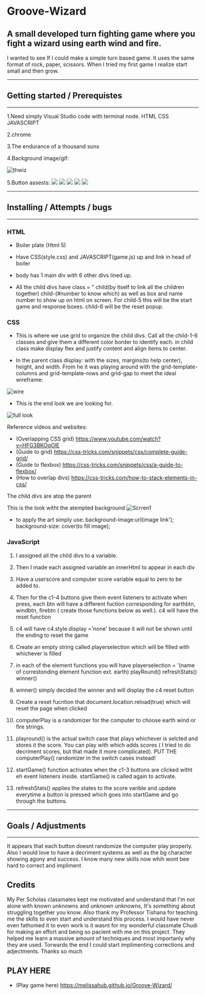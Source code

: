 # Groove-Wizard
A small developed turn fighting game where you fight a wizard using earth wind and fire.
----------
I wanted to see If I could make a simple turn based game. It uses the same format of rock, paper, scissors. When I tried my first game I realize start small and then grow.

----------

## Getting started / Prerequistes
----------

1.Need simply  Visual Studio code with terminal node. HTML CSS JAVASCRIPT

2.chrome

3.The endurance of a thousand suns

4.Background image/gif: 

![thwiz](Thewiz.gif)

5.Button assests: 
![](bottombar.png)
![](bte.png)
![](btf.png)
![](btw.png)
![](score.png)

----------

## Installing / Attempts / bugs
------
### HTML
- Boiler plate (Html 5)

- Have CSS(style.css) and JAVASCRIPT(game.js) up and link in head of boiler

- body has 1 main div with 6 other divs lined up.

- All the child divs have class = " child(by itself to link all the children together) child-(#number to know which) as well as box and name number to show up on html on screen. For child-5 this will be the start game and response boxes. child-6 will be the reset popup.



### CSS

- This is where we use grid to organize the child divs. Call all the child-1-6 classes and give them a different color border to identify each. in child class make display flex and justify content and align items to center.

- In the parent class display: with the sizes, margins(to help center), height, and width. From he it was playing around with the grid-template-columns and grid-template-rows and grid-gap to meet the ideal wireframe:

![wire](wireframe.jpg)

- This is the end look we are looking for.

![full look](ref1.jpg)

Reference videos and websites: 

- (Overlapping CSS grid)  https://www.youtube.com/watch?v=HFG3BKOqOlE
- (Guide to grid) https://css-tricks.com/snippets/css/complete-guide-grid/
- (Guide to flexbox) https://css-tricks.com/snippets/css/a-guide-to-flexbox/
- (How to overlap divs) https://css-tricks.com/how-to-stack-elements-in-css/

The child divs are atop the parent

This is the look witht the atempted background
![Scrren1](ref2.png)

- to apply the art simply use:   background-image:url(image link');
   background-size: cover(to fill image);


### JavaScript

1. I assigned all the child divs to a variable.

2. Then I made each assigned variable an innerHtml to appear in each div

3. Have a userscore and computer score variable equal to zero to be added to.

4. Then for the c1-4 buttons give them event listeners to activate when press, each btn will have a different fuction corresponding for earthbtn, windbtn, firebtn ( create those functions below as well.). c4 will have the reset function

5. c4 will have c4.style.display ='none' because it will not be shown until the ending to reset the game

6. Create an empty string called playerselection which will be filled with whichever is filled

7. in each of the element functions you will have playerselection = '(name of correstonding element function ext. earth) playRound() refreshStats() winner()

8. winner() simply decided the winner and will display the c4 reset button

9. Create a reset fucntion that   document.location.reload(true) which will reset the page when clicked

10. computerPlay is a randomizer for the computer to choose earth wind or fire strings.

11. playround() is the actual switch case that plays whichever is selcted and stores it the score. You can play with which adds scores ( I tried to do decriment scores, but that made it more complicated).   PUT THE computerPlay() randomizer in the switch cases instead!

12. startGame() function activates when the c1-3 buttons are clicked witht eh event listeners inside. startGame() is called again to activate.

13. refreshStats() applies the states to the score varible and update everytime a button is pressed which goes into startGame and go through the buttons.



---------
## Goals / Adjustments
---------
It appears that each button doesnt randomize the computer play properly. Also I would love to have a decriment systems as well as the bg character showing agony and success. I know many new skills now whih wont bee hard to correct and impliment


## Credits

My Per Scholas classmates kept me motivated and understand that I'm not alone with known unknowns and unknown unknowns, It's something about struggling together you know. Also thank my Professor Tishana for teaching me the skills to even start and understand this process.
I would have never even fathomed it to even work is it wasnt for my wonderful classmate Chudi for making an effort and being so pacient with me on this project. They helped me learn a massive amount of techniques and most importanly why they are used. Torwards the end I could start implimenting corrections and adjectments. Thanks so much


## PLAY HERE

- (Play game here) https://melissahub.github.io/Groove-Wizard/
